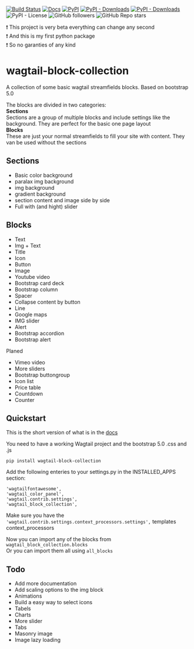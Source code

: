 [![Build Status](https://drone.sliceofbits.com/api/badges/slice-of-bits/wagtail-block-collection/status.svg)](https://drone.sliceofbits.com/slice-of-bits/wagtail-block-collection)
[![Docs](https://img.shields.io/badge/docs-passing-brightgreen)](https://wagtail-block-collection.sliceofbits.com/)
[![PyPI](https://img.shields.io/pypi/v/wagtail-block-collection)](https://pypi.org/project/wagtail-block-collection/)
[![PyPI - Downloads](https://img.shields.io/pypi/dw/wagtail-block-collection?label=downloads%2Fweek)](https://pypi.org/project/wagtail-block-collection/)
[![PyPI - Downloads](https://img.shields.io/pypi/dm/wagtail-block-collection?label=downloads%2Fmonth)](https://pypi.org/project/wagtail-block-collection/)
![PyPI - License](https://img.shields.io/pypi/l/wagtail-block-collection)
![GitHub followers](https://img.shields.io/github/followers/slice-of-bits?style=social)
![GitHub Repo stars](https://img.shields.io/github/stars/slice-of-bits/wagtail-block-collection?style=social)

:exclamation: This project is very beta everything can change any second  
:exclamation: And this is my first python package   
:exclamation: So no garanties of any kind  
# wagtail-block-collection
A collection of some basic wagtail streamfields blocks.
Based on bootstrap 5.0

The blocks are divided in two categories:  
**Sections**  
Sections are a group of multiple blocks and include settings like the background.
They are perfect for the basic one page layout  
**Blocks**  
These are just your normal streamfields to fill your site with content.
They van be used without the sections

## Sections
- Basic color background
- paralax img background
- img background
- gradient background
- section content and image side by side
- Full with (and hight) slider
## Blocks
- Text
- Img + Text
- Title
- Icon
- Button
- Image
- Youtube video
- Bootstrap card deck
- Bootstrap column
- Spacer
- Collapse content by button
- Line
- Google maps
- IMG slider
- Alert
- Bootstrap accordion
- Bootstrap alert

Planed
- Vimeo video
- More sliders
- Bootstrap buttongroup
- Icon list
- Price table
- Countdown
- Counter

## Quickstart
This is the short version of what is in the [docs](https://wagtail-block-collection.sliceofbits.com/)  

You need to have a working Wagtail project and the bootstrap 5.0 .css and .js
```
pip install wagtail-block-collection
```
Add the following enteries to your settings.py in the INSTALLED_APPS section:
```
'wagtailfontawesome',
'wagtail_color_panel',
'wagtail.contrib.settings',
'wagtail_block_collection',
```
Make sure you have the ``'wagtail.contrib.settings.context_processors.settings',`` templates context_processors 

Now you can import any of the blocks from ``wagtail_block_collection.blocks``  
Or you can import them all using ``all_blocks``

## Todo
- Add more documentation
- Add scaling options to the img block
- Animations
- Build a easy way to select icons
- Tabels
- Charts
- More slider
- Tabs
- Masonry image
- Image lazy loading
